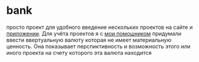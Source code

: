 # bank
просто проект для удобного введение нескольких проектов на сайте и [приложении](https://github.com/artemki2077/BankApp). Для учёта проектов я с [мои помошником](https://github.com/michaelk77) придумали ввести ввертуальную валюту которая не имеет материальную ценность. Она показывает перспиктивность и возможность этого или иного проекта на счету которого эта валюта находится
